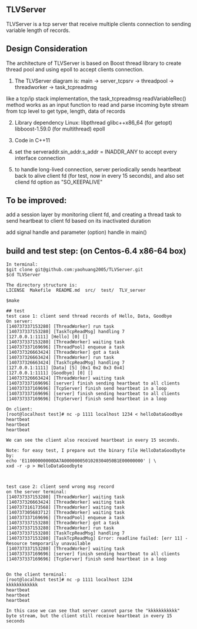 ## TLVServer
TLVServer is a tcp server that receive multiple clients connection
 to sending variable length of records.

## Design Consideration
The architecture of TLVServer is based on Boost thread library to 
create thread pool and using epoll to accept clients connection.

1. The TLVServer diagram is:
 main -> server_tcpsrv -> threadpool -> threadworker -> task_tcpreadmsg 

 like a tcp/ip stack implementation, the task_tcpreadmsg readVariableRec() method
works as an input function to read and parse incoming byte stream from tcp level to get type, length, data of records
 
2. Library dependency Linux:
       libpthread
       glibc++x86_64 (for getopt)
       libboost-1.59.0 (for multithread)
       epoll
       
3. Code in C++11

4. set the serveraddr.sin_addr.s_addr = INADDR_ANY to accept every interface connection

5. to handle long-lived connection, server periodically sends heartbeat back to alive client fd (for test, now in every 15 seconds), and also set cliend fd option as "SO_KEEPALIVE"


## To be improved:
add a session layer by monitoring client fd, and creating a thread task to send heartbeat to client fd based on its inactivated duration

add signal handle and parameter (option) handle in main()

## build and test step: (on Centos-6.4 x86-64 box)

```
In terminal:
$git clone git@github.com:yaohuang2005/TLVServer.git
$cd TLVServer

The directory structure is:
LICENSE  Makefile  README.md  src/  test/  TLV_server

$make

## test
test case 1: client send thread records of Hello, Data, Goodbye
On server: 
[140737337153280] [ThreadWorker] run task
[140737337153280] [TaskTcpReadMsg] handling 7
[127.0.0.1:1111] [Hello] [0] []
[140737337153280] [ThreadWorker] waiting task
[140737337169696] [ThreadPool] enqueue a task
[140737326663424] [ThreadWorker] got a task
[140737326663424] [ThreadWorker] run task
[140737326663424] [TaskTcpReadMsg] handling 7
[127.0.0.1:1111] [Data] [5] [0x1 0x2 0x3 0x4]
[127.0.0.1:1111] [Goodbye] [0] []
[140737326663424] [ThreadWorker] waiting task
[140737337169696] [server] finish sending heartbeat to all clients
[140737337169696] [TcpServer] finish send heartbeat in a loop
[140737337169696] [server] finish sending heartbeat to all clients
[140737337169696] [TcpServer] finish send heartbeat in a loop

On client:
[root@localhost test]# nc -p 1111 localhost 1234 < helloDataGoodbye 
heartbeat
heartbeat
heartbeat

We can see the client also received heartbeat in every 15 seconds.

Note: for easy test, I prepare out the binary file HelloDataGoodbyte by:
echo 'E11000000000DA7A0000000501020304050B1E00000000' | \
xxd -r -p > HelloDataGoodbyte



test case 2: client send wrong msg record
on the server terminal:
[140737337153280] [ThreadWorker] waiting task
[140737326663424] [ThreadWorker] waiting task
[140737316173568] [ThreadWorker] waiting task
[140737305683712] [ThreadWorker] waiting task
[140737337169696] [ThreadPool] enqueue a task
[140737337153280] [ThreadWorker] got a task
[140737337153280] [ThreadWorker] run task
[140737337153280] [TaskTcpReadMsg] handling 7
[140737337153280] [TaskTcpReadMsg] Error: readline failed: [err 11] - Resource temporarily unavailable
[140737337153280] [ThreadWorker] waiting task
[140737337169696] [server] finish sending heartbeat to all clients
[140737337169696] [TcpServer] finish send heartbeat in a loop


On the client terminal:
[root@localhost test]# nc -p 1111 localhost 1234 
kkkkkkkkkkkk 
heartbeat
heartbeat
heartbeat

In this case we can see that server cannot parse the "kkkkkkkkkkk" byte stream, but the client still receive heartbeat in every 15 seconds

